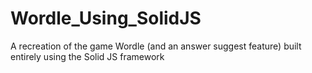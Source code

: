 # Wordle_Using_SolidJS
 A recreation of the game Wordle (and an answer suggest feature) built entirely using the Solid JS framework
